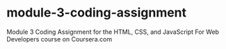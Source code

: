 # module-3-coding-assignment
Module 3 Coding Assignment for the HTML, CSS, and JavaScript For Web Developers course on Coursera.com
